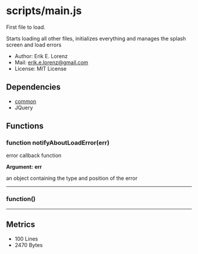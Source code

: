 # scripts/main.js


First file to load.

Starts loading all other files, initializes everything and manages the splash
screen and load errors

* Author: Erik E. Lorenz 
* Mail: <erik.e.lorenz@gmail.com>
* License: MIT License


## Dependencies

* <a href="common.html">common</a>
* JQuery


## Functions

### function notifyAboutLoadError(err)
error callback function

**Argument:** **err**

an object containing the type and position of the error


---


###     function()

---

## Metrics

* 100 Lines
* 2470 Bytes

